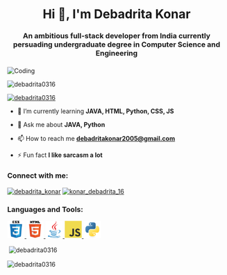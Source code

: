 <h1 align="center">Hi 👋, I'm Debadrita Konar</h1>
<h3 align="center">An ambitious full-stack developer from India currently persuading undergraduate degree in Computer Science and Engineering</h3>
<img align="middle" alt="Coding" width="400" src="https://cdn.dribbble.com/users/1162077/screenshots/3848914/programmer.gif">

<p align="left"> <img src="https://komarev.com/ghpvc/?username=debadrita0316&label=Profile%20views&color=0e75b6&style=flat" alt="debadrita0316" /> </p>

<p align="left"> <a href="https://github.com/ryo-ma/github-profile-trophy"><img src="https://github-profile-trophy.vercel.app/?username=debadrita0316" alt="debadrita0316" /></a> </p>

- 🌱 I’m currently learning **JAVA, HTML, Python, CSS, JS**

- 💬 Ask me about **JAVA, Python**

- 📫 How to reach me **debadritakonar2005@gmail.com**

- ⚡ Fun fact **I like sarcasm a lot**

<h3 align="left">Connect with me:</h3>
<p align="left">
<a href="https://twitter.com/debadrita_konar" target="blank"><img align="center" src="https://raw.githubusercontent.com/rahuldkjain/github-profile-readme-generator/master/src/images/icons/Social/twitter.svg" alt="debadrita_konar" height="30" width="40" /></a>
<a href="https://instagram.com/konar_debadrita_16" target="blank"><img align="center" src="https://raw.githubusercontent.com/rahuldkjain/github-profile-readme-generator/master/src/images/icons/Social/instagram.svg" alt="konar_debadrita_16" height="30" width="40" /></a>
</p>

<h3 align="left">Languages and Tools:</h3>
<p align="left"> <a href="https://www.w3schools.com/css/" target="_blank" rel="noreferrer"> <img src="https://raw.githubusercontent.com/devicons/devicon/master/icons/css3/css3-original-wordmark.svg" alt="css3" width="40" height="40"/> </a> <a href="https://www.w3.org/html/" target="_blank" rel="noreferrer"> <img src="https://raw.githubusercontent.com/devicons/devicon/master/icons/html5/html5-original-wordmark.svg" alt="html5" width="40" height="40"/> </a> <a href="https://www.java.com" target="_blank" rel="noreferrer"> <img src="https://raw.githubusercontent.com/devicons/devicon/master/icons/java/java-original.svg" alt="java" width="40" height="40"/> </a> <a href="https://developer.mozilla.org/en-US/docs/Web/JavaScript" target="_blank" rel="noreferrer"> <img src="https://raw.githubusercontent.com/devicons/devicon/master/icons/javascript/javascript-original.svg" alt="javascript" width="40" height="40"/> </a> <a href="https://www.python.org" target="_blank" rel="noreferrer"> <img src="https://raw.githubusercontent.com/devicons/devicon/master/icons/python/python-original.svg" alt="python" width="40" height="40"/> </a> </p>

<p>&nbsp;<img align="center" src="https://github-readme-stats.vercel.app/api?username=debadrita0316&show_icons=true&locale=en" alt="debadrita0316" /></p>

<p><img align="center" src="https://github-readme-streak-stats.herokuapp.com/?user=debadrita0316&" alt="debadrita0316" /></p>
